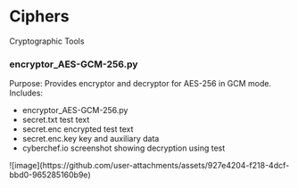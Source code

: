 # Ciphers
Cryptographic Tools
<div>
<h3>encryptor_AES-GCM-256.py</h3>
Purpose:
Provides encryptor and decryptor for AES-256 in GCM mode.
<br>
Includes:<br> 
  <ul>
<li>encryptor_AES-GCM-256.py</li>
<li>secret.txt   test text</li>
<li>secret.enc   encrypted test text</li>
<li>secret.enc.key   key and auxiliary data</li>
<li>cyberchef.io screenshot showing decryption using test</li>
  </ul>
![image](https://github.com/user-attachments/assets/927e4204-f218-4dcf-bbd0-965285160b9e)
</div>
